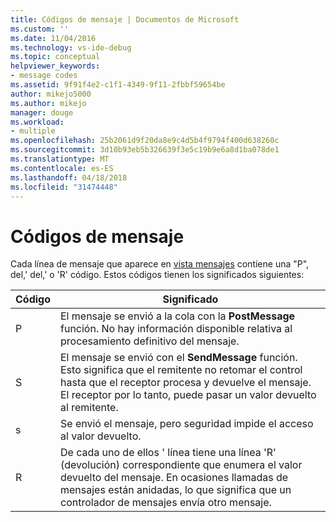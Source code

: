 ```yaml
---
title: Códigos de mensaje | Documentos de Microsoft
ms.custom: ''
ms.date: 11/04/2016
ms.technology: vs-ide-debug
ms.topic: conceptual
helpviewer_keywords:
- message codes
ms.assetid: 9f91f4e2-c1f1-4349-9f11-2fbbf59654be
author: mikejo5000
ms.author: mikejo
manager: douge
ms.workload:
- multiple
ms.openlocfilehash: 25b2061d9f20da8e9c4d5b4f9794f400d638260c
ms.sourcegitcommit: 3d10b93eb5b326639f3e5c19b9e6a8d1ba078de1
ms.translationtype: MT
ms.contentlocale: es-ES
ms.lasthandoff: 04/18/2018
ms.locfileid: "31474448"
---
```

# <a name="message-codes"></a>Códigos de mensaje
Cada línea de mensaje que aparece en [vista mensajes](../debugger/messages-view.md) contiene una "P", del,' del,' o 'R' código. Estos códigos tienen los significados siguientes:  
  
|Código|Significado|  
|----------|-------------|  
|P|El mensaje se envió a la cola con la **PostMessage** función. No hay información disponible relativa al procesamiento definitivo del mensaje.|  
|S|El mensaje se envió con el **SendMessage** función. Esto significa que el remitente no retomar el control hasta que el receptor procesa y devuelve el mensaje. El receptor por lo tanto, puede pasar un valor devuelto al remitente.|  
|s|Se envió el mensaje, pero seguridad impide el acceso al valor devuelto.|  
|R|De cada uno de ellos ' línea tiene una línea 'R' (devolución) correspondiente que enumera el valor devuelto del mensaje. En ocasiones llamadas de mensajes están anidadas, lo que significa que un controlador de mensajes envía otro mensaje.|